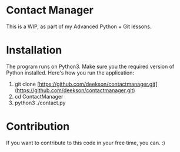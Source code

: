 # Contact Manager

This is a WIP, as part of my Advanced Python + Git lessons. 

# Installation

The program runs on Python3. Make sure you the required version of Python installed. Here's how you run the application:

1. git clone  [https://github.com/deekson/contactmanager.git](https://github.com/deekson/contactmanager.git)
2. cd ContactManager
3. python3 ./contact.py

# Contribution

If you want to contribute to this code in your free time, you can. :)
